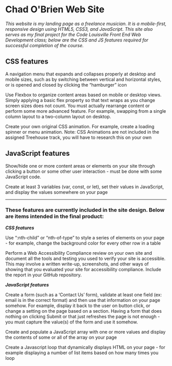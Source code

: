 # Chad O'Brien Web Site

*This website is my landing page as a freelance musician. It is a mobile-first, responsive design using HTML5, CSS3, and JavaScript. This site also serves as my final project for the Code Louisville Front End Web Development class; below are the CSS and JS features required for successful completion of the course.*

## CSS features

A navigation menu that expands and collapses properly at desktop and mobile sizes, such as by switching between vertical and horizontal styles, or is opened and closed by clicking the “hamburger” icon

Use Flexbox to organize content areas based on mobile or desktop views. Simply applying a basic flex property so that text wraps as you change screen sizes does not count. You must actually rearrange content or perform some more advanced feature. For example, swapping from a single column layout to a two-column layout on desktop.

Create your own original CSS animation. For example, create a loading spinner or menu animation. Note: CSS Animations are not included in the assigned Treehouse track, you will have to research this on your own

## JavaScript features

Show/hide one or more content areas or elements on your site through clicking a button or some other user interaction - must be done with some JavaScript code. 

Create at least 3 variables (var, const, or let), set their values in JavaScript, and display the values somewhere on your page

---

### These features are currently included in the site design. Below are items intended in the final product:

***CSS features***

Use “:nth-child” or “nth-of-type” to style a series of elements on your page - for example, change the background color for every other row in a table 

Perform a Web Accessibility Compliance review on your own site and document all the tools and testing you used to verify your site is accessible. This may involve a written write-up, screenshots, and other ways of showing that you evaluated your site for accessibility compliance. Include the report in your GitHub repository.


***JavaScript features***

Create a form (such as a ‘Contact Us’ form), validate at least one field (ex: email is in the correct format) and then use that information on your page somehow. For example, display it back to the user on button click, or change a setting on the page based on a section. Having a form that does nothing on clicking Submit or that just refreshes the page is not enough - you must capture the value(s) of the form and use it somehow.

Create and populate a JavaScript array with one or more values and display the contents of some or all of the array on your page

Create a Javascript loop that dynamically displays HTML on your page - for example displaying a number of list items based on how many times you loop


